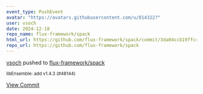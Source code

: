```yaml
---
event_type: PushEvent
avatar: "https://avatars.githubusercontent.com/u/814322?"
user: vsoch
date: 2024-12-18
repo_name: flux-framework/spack
html_url: https://github.com/flux-framework/spack/commit/3da04ccb19ffc4fd5740e2ee193a1b36056661c6
repo_url: https://github.com/flux-framework/spack
---
```


<a href='https://github.com/vsoch' target='_blank'>vsoch</a> pushed to <a href='https://github.com/flux-framework/spack' target='_blank'>flux-framework/spack</a>

<small>libEnsemble: add v1.4.3 (#48144)</small>

<a href='https://github.com/flux-framework/spack/commit/3da04ccb19ffc4fd5740e2ee193a1b36056661c6' target='_blank'>View Commit</a>
